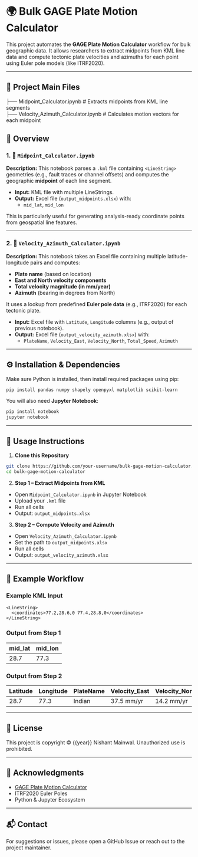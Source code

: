 # 🌍 Bulk GAGE Plate Motion Calculator

This project automates the **GAGE Plate Motion Calculator** workflow for bulk geographic data. It allows researchers to extract midpoints from KML line data and compute tectonic plate velocities and azimuths for each point using Euler pole models (like ITRF2020).

---

## 📁 Project Main Files

├── Midpoint\_Calculator.ipynb             # Extracts midpoints from KML line segments <br/>
├── Velocity\_Azimuth\_Calculator.ipynb     # Calculates motion vectors for each midpoint

## 🧠 Overview

### 1. 📍 `Midpoint_Calculator.ipynb`

**Description:**
This notebook parses a `.kml` file containing `<LineString>` geometries (e.g., fault traces or channel offsets) and computes the geographic **midpoint** of each line segment.

- **Input:** KML file with multiple LineStrings.
- **Output:** Excel file (`output_midpoints.xlsx`) with:
  - `mid_lat`, `mid_lon`

This is particularly useful for generating analysis-ready coordinate points from geospatial line features.

---

### 2. 🧭 `Velocity_Azimuth_Calculator.ipynb`

**Description:**
This notebook takes an Excel file containing multiple latitude-longitude pairs and computes:
- **Plate name** (based on location)
- **East and North velocity components**
- **Total velocity magnitude (in mm/year)**
- **Azimuth** (bearing in degrees from North)

It uses a lookup from predefined **Euler pole data** (e.g., ITRF2020) for each tectonic plate.

- **Input:** Excel file with `Latitude`, `Longitude` columns (e.g., output of previous notebook).
- **Output:** Excel file (`output_velocity_azimuth.xlsx`) with:
  - `PlateName`, `Velocity_East`, `Velocity_North`, `Total_Speed`, `Azimuth`

---

## ⚙️ Installation & Dependencies

Make sure Python is installed, then install required packages using pip:

```bash
pip install pandas numpy shapely openpyxl matplotlib scikit-learn
````

You will also need **Jupyter Notebook**:

```bash
pip install notebook
jupyter notebook
```

---

## 🚀 Usage Instructions

1. **Clone this Repository**

```bash
git clone https://github.com/your-username/bulk-gage-motion-calculator.git
cd bulk-gage-motion-calculator
```

2. **Step 1 – Extract Midpoints from KML**

* Open `Midpoint_Calculator.ipynb` in Jupyter Notebook
* Upload your `.kml` file
* Run all cells
* Output: `output_midpoints.xlsx`

3. **Step 2 – Compute Velocity and Azimuth**

* Open `Velocity_Azimuth_Calculator.ipynb`
* Set the path to `output_midpoints.xlsx`
* Run all cells
* Output: `output_velocity_azimuth.xlsx`

---

## 📌 Example Workflow

### Example KML Input

```
<LineString>
  <coordinates>77.2,28.6,0 77.4,28.8,0</coordinates>
</LineString>
```

### Output from Step 1

| mid\_lat | mid\_lon |
| -------- | -------- |
| 28.7     | 77.3     |

### Output from Step 2

| Latitude | Longitude | PlateName | Velocity\_East | Velocity\_North | Total\_Speed | Azimuth |
| -------- | --------- | --------- | -------------- | --------------- | ------------ | ------- |
| 28.7     | 77.3      | Indian    | 37.5 mm/yr     | 14.2 mm/yr      | 40.0 mm/yr   | 68.4°   |

---

## 📜 License

This project is copyright © {{year}} Nishant Mainwal. Unauthorized use is prohibited.


---

## 🙌 Acknowledgments

* [GAGE Plate Motion Calculator](http://unavco.org/software/geodetic-utilities/plate-motion-calculator/plate-motion-calculator.html)
* ITRF2020 Euler Poles
* Python & Jupyter Ecosystem

---

## 📬 Contact

For suggestions or issues, please open a GitHub Issue or reach out to the project maintainer.
